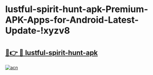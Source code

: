 # lustful-spirit-hunt-apk-Premium-APK-Apps-for-Android-Latest-Update-!xyzv8

# <h2><a href="https://9de06d.esa.edu.pl?title=lustful-spirit-hunt-apk&ref=xyzv8">🔗👉 🔴 lustful-spirit-hunt-apk</a></h2>

[![acn](https://github.com/user-attachments/assets/0f9c940e-d8b0-45ae-aac7-cd30a18b3e1c)](https://9de06d.esa.edu.pl?title=lustful-spirit-hunt-apk&ref=xyzv8)

